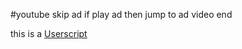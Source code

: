 #youtube skip ad
if play ad then jump to ad video end

this is a [Userscript](https://greasyfork.org/zh-TW/scripts/481206-youtube-skip-ad)
